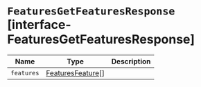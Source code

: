# `FeaturesGetFeaturesResponse` [interface-FeaturesGetFeaturesResponse]

| Name | Type | Description |
| - | - | - |
| `features` | [FeaturesFeature](./FeaturesFeature.md)[] | &nbsp; |
